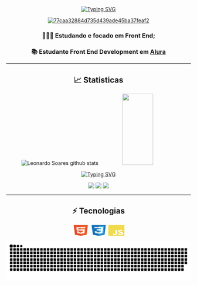 

<div align="center">
<a  href="https://git.io/typing-svg">
   <img  src="https://readme-typing-svg.demolab.com?font=Playfair+Display&weight=500&size=40&pause=1000&color=1DF7A8&background=1451FF00&center=true&vCenter=true&width=475&lines=Ola%2C+sejam+bem+vindos(as)!;Sou+Leonardo+Soares.;Tenho+25+anos.;" alt="Typing SVG" />
   
   ![77caa32884d735d439ade45ba37feaf2](https://user-images.githubusercontent.com/101948387/216771391-4622fc10-3bbe-4b80-b06a-6dafd01933be.gif)
</a>
</div>

<div align="center"">
  
                   
 ###  👩🏻‍💻 Estudando e focado em Front End;
                                      
### 📚 Estudante Front End Development em <a href="https://cursos.alura.com.br" target="_blank">Alura</a>                                      
                                      
</a></p>

                      
                      
</div>






<hr>
</div>
<div align="center"  ">
  

## 📈 Statisticas                     
                      
</div>

<div align="center">  
  <img width="49%" height="195px" src="https://github-readme-stats-sigma-five.vercel.app/api?username=Rox351&show_icons=true&count_private=true&hide_border=true&title_color=ffffff&icon_color=7FFFD4&text_color=c9d1d9&bg_color=0d1117" alt="Leonardo Soares github stats"/> 
  <img width="41%" height="195px" src="https://github-readme-stats-sigma-five.vercel.app/api/top-langs/?username=Rox351&layout=compact&hide_border=true&title_color=ffffff&text_color=ffffff&bg_color=0d1117"/>
</div>

<div align="center">
 
<a href="https://git.io/typing-svg"><img src="https://readme-typing-svg.demolab.com?font=Playfair+Display&weight=500&size=25&pause=1000&color=1DF7A8&background=1451FF00&center=true&vCenter=true&width=760&height=25&lines=Sinta-se+a+vontade+para+entrar+em+contato+atrav%C3%A9s+dos+links+abaixo%3A" alt="Typing SVG" /></a>
  <div align="center">
<div style="display: inline_block">
      
 <div align="center"> 
  <a href="https://www.linkedin.com/in/lsoares2008/ target="_blank"" target="_blank"><img src="https://user-images.githubusercontent.com/122987929/213333787-9a57e6be-58d8-482c-92bd-5677031d02ae.jpg" width="40px"></a>
  <a href = "mailto:l.soares.2008@gmail.com" target="_blank"><img src="https://user-images.githubusercontent.com/122987929/213333721-63294d35-6371-49d8-b335-096f9c2754d8.JPG" width="40px"></a>
  <a href="https://wa.me/5551985208802" target="_blank"><img src="https://user-images.githubusercontent.com/122987929/213334174-ff06ef33-8141-4ebe-b41d-919d89231659.JPG" width="40px"></a> 
</div>
 



<div align="center">
  <hr>

## ⚡ Tecnologias

<div align="center">
  <p>
  <div>
    <img align="center" alt="Rox351-HTML" height="30" width="45" src="https://raw.githubusercontent.com/devicons/devicon/master/icons/html5/html5-original.svg">
    <img align="center" alt="Rox351-CSS" height="30" width="45" src="https://raw.githubusercontent.com/devicons/devicon/master/icons/css3/css3-original.svg">
    <img align="center" alt="Rox351-Js" height="30" width="45" src="https://raw.githubusercontent.com/devicons/devicon/master/icons/javascript/javascript-plain.svg">
    <!img align="center" alt="Rox351-Ts" height="50" width="60" src="https://raw.githubusercontent.com/devicons/devicon/master/icons/typescript/typescript-plain.svg">
    <!img align="center" alt="Rox351-React" height="50" width="60" src="https://raw.githubusercontent.com/devicons/devicon/master/icons/react/react-original.svg">
    <!img align="center" alt="Rox351-Python" height="50" width="60" src="https://raw.githubusercontent.com/devicons/devicon/master/icons/python/python-original.svg">
    <!img align="center" alt="Rox351-Csharp" height="50" width="60" src="https://raw.githubusercontent.com/devicons/devicon/master/icons/csharp/csharp-original.svg">
 


 <a/>


<br>




<div> 

 
  ![Snake animation](https://github.com/LeoRox351/LeoRox351/blob/main/github-contribution-grid-snake.svg)
 
</div>

  
  

    
 
    
   
